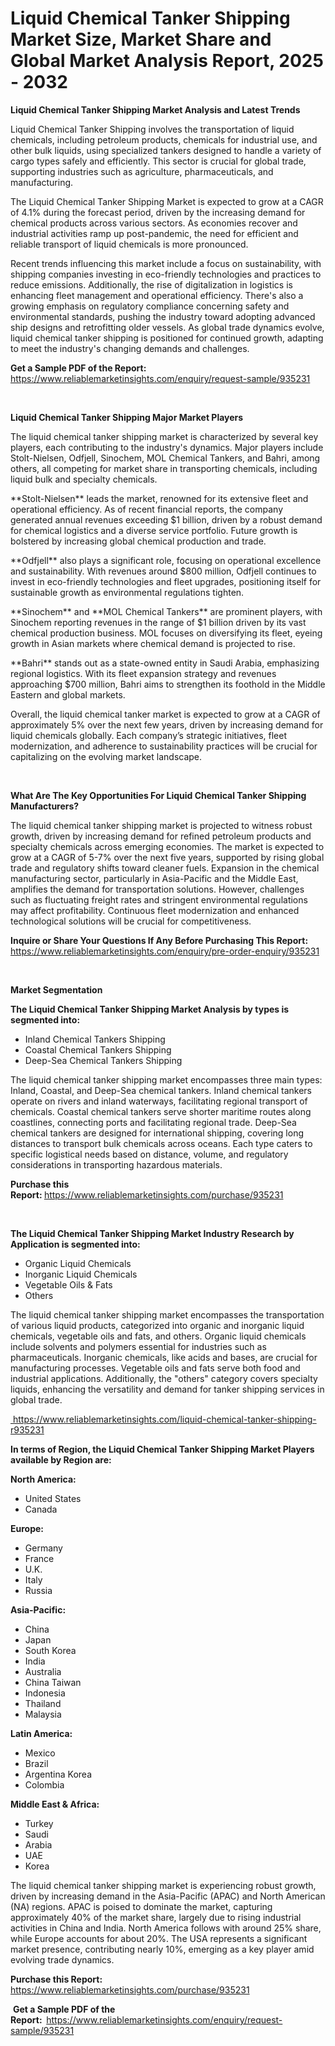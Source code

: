 <p><h1>Liquid Chemical Tanker Shipping Market Size, Market Share and Global Market Analysis Report, 2025 - 2032</h1></p><p><strong>Liquid Chemical Tanker Shipping Market Analysis and Latest Trends</strong></p>
<p><p>Liquid Chemical Tanker Shipping involves the transportation of liquid chemicals, including petroleum products, chemicals for industrial use, and other bulk liquids, using specialized tankers designed to handle a variety of cargo types safely and efficiently. This sector is crucial for global trade, supporting industries such as agriculture, pharmaceuticals, and manufacturing.</p><p>The Liquid Chemical Tanker Shipping Market is expected to grow at a CAGR of 4.1% during the forecast period, driven by the increasing demand for chemical products across various sectors. As economies recover and industrial activities ramp up post-pandemic, the need for efficient and reliable transport of liquid chemicals is more pronounced.</p><p>Recent trends influencing this market include a focus on sustainability, with shipping companies investing in eco-friendly technologies and practices to reduce emissions. Additionally, the rise of digitalization in logistics is enhancing fleet management and operational efficiency. There's also a growing emphasis on regulatory compliance concerning safety and environmental standards, pushing the industry toward adopting advanced ship designs and retrofitting older vessels. As global trade dynamics evolve, liquid chemical tanker shipping is positioned for continued growth, adapting to meet the industry's changing demands and challenges.</p></p>
<p><strong>Get a Sample PDF of the Report:&nbsp;</strong> <a href="https://www.reliablemarketinsights.com/enquiry/request-sample/935231?utm_campaign=3352&utm_medium=2&utm_source=Github&utm_content=ia&utm_term=18042025&utm_id=liquid-chemical-tanker-shipping">https://www.reliablemarketinsights.com/enquiry/request-sample/935231</a></p>
<p>&nbsp;</p>
<p><strong>Liquid Chemical Tanker Shipping Major Market Players</strong></p>
<p><p>The liquid chemical tanker shipping market is characterized by several key players, each contributing to the industry's dynamics. Major players include Stolt-Nielsen, Odfjell, Sinochem, MOL Chemical Tankers, and Bahri, among others, all competing for market share in transporting chemicals, including liquid bulk and specialty chemicals.</p><p>**Stolt-Nielsen** leads the market, renowned for its extensive fleet and operational efficiency. As of recent financial reports, the company generated annual revenues exceeding $1 billion, driven by a robust demand for chemical logistics and a diverse service portfolio. Future growth is bolstered by increasing global chemical production and trade.</p><p>**Odfjell** also plays a significant role, focusing on operational excellence and sustainability. With revenues around $800 million, Odfjell continues to invest in eco-friendly technologies and fleet upgrades, positioning itself for sustainable growth as environmental regulations tighten.</p><p>**Sinochem** and **MOL Chemical Tankers** are prominent players, with Sinochem reporting revenues in the range of $1 billion driven by its vast chemical production business. MOL focuses on diversifying its fleet, eyeing growth in Asian markets where chemical demand is projected to rise.</p><p>**Bahri** stands out as a state-owned entity in Saudi Arabia, emphasizing regional logistics. With its fleet expansion strategy and revenues approaching $700 million, Bahri aims to strengthen its foothold in the Middle Eastern and global markets.</p><p>Overall, the liquid chemical tanker market is expected to grow at a CAGR of approximately 5% over the next few years, driven by increasing demand for liquid chemicals globally. Each company’s strategic initiatives, fleet modernization, and adherence to sustainability practices will be crucial for capitalizing on the evolving market landscape.</p></p>
<p>&nbsp;</p>
<p><strong>What Are The Key Opportunities For Liquid Chemical Tanker Shipping Manufacturers?</strong></p>
<p><p>The liquid chemical tanker shipping market is projected to witness robust growth, driven by increasing demand for refined petroleum products and specialty chemicals across emerging economies. The market is expected to grow at a CAGR of 5-7% over the next five years, supported by rising global trade and regulatory shifts toward cleaner fuels. Expansion in the chemical manufacturing sector, particularly in Asia-Pacific and the Middle East, amplifies the demand for transportation solutions. However, challenges such as fluctuating freight rates and stringent environmental regulations may affect profitability. Continuous fleet modernization and enhanced technological solutions will be crucial for competitiveness.</p></p>
<p><strong>Inquire or Share Your Questions If Any Before Purchasing This Report:</strong> <a href="https://www.reliablemarketinsights.com/enquiry/pre-order-enquiry/935231?utm_campaign=3352&utm_medium=2&utm_source=Github&utm_content=ia&utm_term=18042025&utm_id=liquid-chemical-tanker-shipping">https://www.reliablemarketinsights.com/enquiry/pre-order-enquiry/935231</a></p>
<p>&nbsp;</p>
<p><strong>Market Segmentation</strong></p>
<p><strong>The Liquid Chemical Tanker Shipping Market Analysis by types is segmented into:</strong></p>
<p><ul><li>Inland Chemical Tankers Shipping</li><li>Coastal Chemical Tankers Shipping</li><li>Deep-Sea Chemical Tankers Shipping</li></ul></p>
<p><p>The liquid chemical tanker shipping market encompasses three main types: Inland, Coastal, and Deep-Sea chemical tankers. Inland chemical tankers operate on rivers and inland waterways, facilitating regional transport of chemicals. Coastal chemical tankers serve shorter maritime routes along coastlines, connecting ports and facilitating regional trade. Deep-Sea chemical tankers are designed for international shipping, covering long distances to transport bulk chemicals across oceans. Each type caters to specific logistical needs based on distance, volume, and regulatory considerations in transporting hazardous materials.</p></p>
<p><strong>Purchase this Report:&nbsp;</strong><a href="https://www.reliablemarketinsights.com/purchase/935231?utm_campaign=3352&utm_medium=2&utm_source=Github&utm_content=ia&utm_term=18042025&utm_id=liquid-chemical-tanker-shipping">https://www.reliablemarketinsights.com/purchase/935231</a></p>
<p>&nbsp;</p>
<p><strong>The Liquid Chemical Tanker Shipping Market Industry Research by Application is segmented into:</strong></p>
<p><ul><li>Organic Liquid Chemicals</li><li>Inorganic Liquid Chemicals</li><li>Vegetable Oils & Fats</li><li>Others</li></ul></p>
<p><p>The liquid chemical tanker shipping market encompasses the transportation of various liquid products, categorized into organic and inorganic liquid chemicals, vegetable oils and fats, and others. Organic liquid chemicals include solvents and polymers essential for industries such as pharmaceuticals. Inorganic chemicals, like acids and bases, are crucial for manufacturing processes. Vegetable oils and fats serve both food and industrial applications. Additionally, the "others" category covers specialty liquids, enhancing the versatility and demand for tanker shipping services in global trade.</p></p>
<p><a href="https://www.reliablemarketinsights.com/liquid-chemical-tanker-shipping-r935231?utm_campaign=3352&utm_medium=2&utm_source=Github&utm_content=ia&utm_term=18042025&utm_id=liquid-chemical-tanker-shipping">&nbsp;https://www.reliablemarketinsights.com/liquid-chemical-tanker-shipping-r935231</a></p>
<p><strong>In terms of Region, the Liquid Chemical Tanker Shipping Market Players available by Region are:</strong></p>
<p>
    <p> <strong> North America: </strong>
        <ul>
            <li>United States</li>
            <li>Canada</li>
        </ul>
        </p> 
    <p> <strong> Europe: </strong>
        <ul>
            <li>Germany</li>
            <li>France</li>
            <li>U.K.</li>
            <li>Italy</li>
            <li>Russia</li>
        </ul>
        </p> 
    <p> <strong> Asia-Pacific: </strong>
        <ul>
            <li>China</li>
            <li>Japan</li>
            <li>South Korea</li>
            <li>India</li>
            <li>Australia</li>
            <li>China Taiwan</li>
            <li>Indonesia</li>
            <li>Thailand</li>
            <li>Malaysia</li>
        </ul>
        </p> 
    <p> <strong> Latin America: </strong>
        <ul>
            <li>Mexico</li>
            <li>Brazil</li>
            <li>Argentina Korea</li>
            <li>Colombia</li>
        </ul>
        </p> 
    <p> <strong> Middle East & Africa: </strong>
        <ul>
            <li>Turkey</li>
            <li>Saudi</li>
            <li>Arabia</li>
            <li>UAE</li>
            <li>Korea</li>
        </ul>
    </p>
    </p>
<p><p>The liquid chemical tanker shipping market is experiencing robust growth, driven by increasing demand in the Asia-Pacific (APAC) and North American (NA) regions. APAC is poised to dominate the market, capturing approximately 40% of the market share, largely due to rising industrial activities in China and India. North America follows with around 25% share, while Europe accounts for about 20%. The USA represents a significant market presence, contributing nearly 10%, emerging as a key player amid evolving trade dynamics.</p></p>
<p><strong>Purchase this Report: </strong><a href="https://www.reliablemarketinsights.com/purchase/935231?utm_campaign=3352&utm_medium=2&utm_source=Github&utm_content=ia&utm_term=18042025&utm_id=liquid-chemical-tanker-shipping">https://www.reliablemarketinsights.com/purchase/935231</a></p>
<p>&nbsp;<strong>Get a Sample PDF of the Report:&nbsp;&nbsp;</strong><a href="https://www.reliablemarketinsights.com/enquiry/request-sample/935231?utm_campaign=3352&utm_medium=2&utm_source=Github&utm_content=ia&utm_term=18042025&utm_id=liquid-chemical-tanker-shipping">https://www.reliablemarketinsights.com/enquiry/request-sample/935231</a></p>
<p><strong></strong></p>
<p><p></p><p></p><p></p></p>